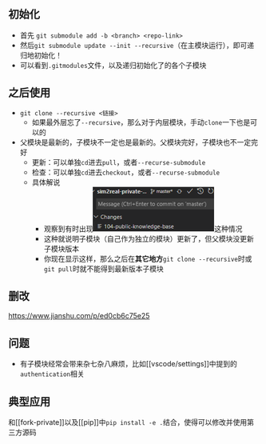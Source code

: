 ## 初始化
- 首先
`git submodule add -b <branch> <repo-link>`
- 然后`git submodule update --init --recursive`（在主模块运行），即可递归地初始化！
- 可以看到`.gitmodules`文件，以及递归初始化了的各个子模块

## 之后使用
- `git clone --recursive <链接>`
  - 如果最外层忘了`--recursive`，那么对于内层模块，手动`clone`一下也是可以的
- 父模块是最新的，子模块不一定也是最新的。父模块完好，子模块也不一定完好
  - 更新：可以单独`cd`进去`pull`，或者`--recurse-submodule`
  - 检查：可以单独`cd`进去`checkout`，或者`--recurse-submodule`
  - 具体解说
    - 观察到有时出现![](submodule-update.png)这种情况
    - 这种就说明子模块（自己作为独立的模块）更新了，但父模块没更新子模块版本
    - 你现在显示这样，那么之后在**其它地方**`git clone --recursive`时或`git pull`时就不能得到最新版本子模块
## 删改
https://www.jianshu.com/p/ed0cb6c75e25
## 问题
- 有子模块经常会带来杂七杂八麻烦，比如[[vscode/settings]]中提到的`authentication`相关
## 典型应用
和[[fork-private]]以及[[pip]]中`pip install -e .`结合，使得可以修改并使用第三方源码